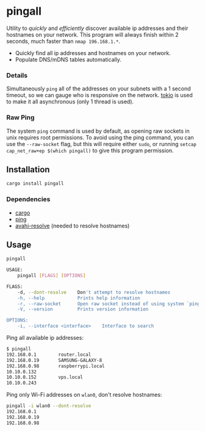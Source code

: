 # pingall
Utility to _quickly_ and _efficiently_ discover available ip addresses and their hostnames on your network. This program will always finish within 2 seconds, much faster than `nmap 196.168.1.*`.

* Quickly find all ip addresses and hostnames on your network.
* Populate DNS/mDNS tables automatically.


### Details
Simultaneously `ping` all of the addresses on your subnets with a 1 second timeout, so we can gauge who is responsive on the network. [tokio](https://tokio.rs/) is used to make it all asynchronous (only 1 thread is used).

### Raw Ping
The system `ping` command is used by default, as opening raw sockets in unix requires root permissions. To avoid using the ping command, you can use the `--raw-socket` flag, but this will require either `sudo`, or running `setcap cap_net_raw+ep $(which pingall)` to give this program permission.

## Installation
```bash
cargo install pingall
```

### Dependencies
* [cargo](https://rustup.rs/)
* [ping](https://command-not-found.com/ping)
* [avahi-resolve](https://command-not-found.com/avahi-resolve) (needed to resolve hostnames)


## Usage

```bash
pingall

USAGE:
    pingall [FLAGS] [OPTIONS]

FLAGS:
    -d, --dont-resolve    Don't attempt to resolve hostnames
    -h, --help            Prints help information
    -r, --raw-socket      Open raw socket instead of using system `ping` command. Requires permissions
    -V, --version         Prints version information

OPTIONS:
    -i, --interface <interface>    Interface to search
```

Ping all available ip addresses:
```bash
$ pingall
192.168.0.1        router.local
192.168.0.19       SAMSUNG-GALAXY-8
192.168.0.98       raspberrypi.local
10.10.0.132
10.10.0.152        vps.local
10.10.0.243
```

Ping only Wi-Fi addresses on `wlan0`, don't resolve hostnames:
```bash
pingall -i wlan0 --dont-resolve
192.168.0.1
192.168.0.19
192.168.0.98
```

